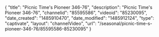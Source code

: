 {
    "title": "Picnic Time's Pioneer 346-76",
    "description": "Picnic Time's Pioneer 346-76",
    "channelid": "85595586",
    "videoid": "85230095",
    "date_created": "1485910470",
    "date_modified": "1485912124",
    "type": "captivate",
    "layout": "channelVideo",
    "url": "\/seasonal\/picnic-time-s-pioneer-346-76\/85595586-85230095"
}